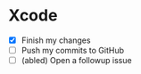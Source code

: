 # Xcode

- [x] Finish my changes
- [ ] Push my commits to GitHub
- [ ] \(abled) Open a followup issue
